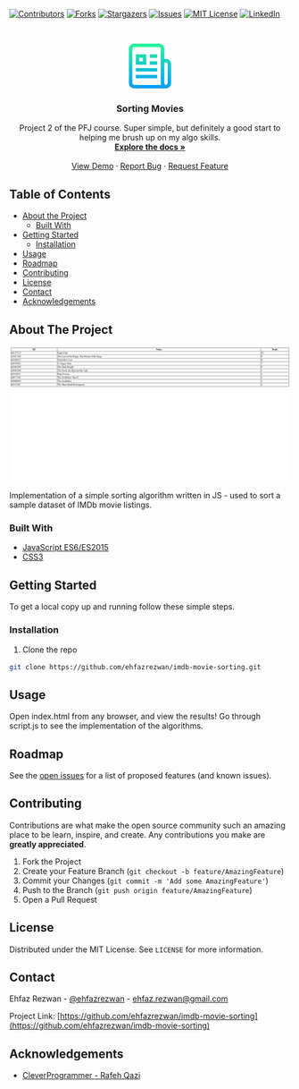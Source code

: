 <!--
*** Thanks for checking out this README Template. If you have a suggestion that would
*** make this better, please fork the repo and create a pull request or simply open
*** an issue with the tag "enhancement".
*** Thanks again! Now go create something AMAZING! :D
***
***
***
*** To avoid retyping too much info. Do a search and replace for the following:
*** github_username, imdb-movie-sorting, twitter_handle, email
-->

<!-- PROJECT SHIELDS -->
<!--
*** I'm using markdown "reference style" links for readability.
*** Reference links are enclosed in brackets [ ] instead of parentheses ( ).
*** See the bottom of this document for the declaration of the reference variables
*** for contributors-url, forks-url, etc. This is an optional, concise syntax you may use.
*** https://www.markdownguide.org/basic-syntax/#reference-style-links
-->

[![Contributors][contributors-shield]][contributors-url]
[![Forks][forks-shield]][forks-url]
[![Stargazers][stars-shield]][stars-url]
[![Issues][issues-shield]][issues-url]
[![MIT License][license-shield]][license-url]
[![LinkedIn][linkedin-shield]][linkedin-url]

<!-- PROJECT LOGO -->
<br />
<p align="center">
  <a href="https://github.com/ehfazrezwan/imdb-movie-sorting">
    <img src="images/logo.png" alt="Logo" width="80" height="80">
  </a>

  <h3 align="center">Sorting Movies</h3>

  <p align="center">
    Project 2 of the PFJ course. Super simple, but definitely a good start to helping me brush up on my algo skills.
    <br />
    <a href="https://github.com/ehfazrezwan/imdb-movie-sorting"><strong>Explore the docs »</strong></a>
    <br />
    <br />
    <a href="https://imdb-movie-sort-093bpwj.web.app/">View Demo</a>
    ·
    <a href="https://github.com/ehfazrezwan/imdb-movie-sorting/issues">Report Bug</a>
    ·
    <a href="https://github.com/ehfazrezwan/imdb-movie-sorting/issues">Request Feature</a>
  </p>
</p>

<!-- TABLE OF CONTENTS -->

## Table of Contents

- [About the Project](#about-the-project)
  - [Built With](#built-with)
- [Getting Started](#getting-started)
  - [Installation](#installation)
- [Usage](#usage)
- [Roadmap](#roadmap)
- [Contributing](#contributing)
- [License](#license)
- [Contact](#contact)
- [Acknowledgements](#acknowledgements)

<!-- ABOUT THE PROJECT -->

## About The Project

[![Product Name Screen Shot][product-screenshot]]()

Implementation of a simple sorting algorithm written in JS - used to sort a sample dataset of IMDb movie listings.

### Built With

- [JavaScript ES6/ES2015](https://developer.mozilla.org/en-US/docs/Web/JavaScript)
- [CSS3](https://www.w3.org/Style/CSS/)

<!-- GETTING STARTED -->

## Getting Started

To get a local copy up and running follow these simple steps.

### Installation

1. Clone the repo

```sh
git clone https://github.com/ehfazrezwan/imdb-movie-sorting.git
```

<!-- USAGE EXAMPLES -->

## Usage

Open index.html from any browser, and view the results! Go through script.js to see the implementation of the algorithms.

<!-- ROADMAP -->

## Roadmap

See the [open issues](https://github.com/ehfazrezwan/imdb-movie-sorting/issues) for a list of proposed features (and known issues).

<!-- CONTRIBUTING -->

## Contributing

Contributions are what make the open source community such an amazing place to be learn, inspire, and create. Any contributions you make are **greatly appreciated**.

1. Fork the Project
2. Create your Feature Branch (`git checkout -b feature/AmazingFeature`)
3. Commit your Changes (`git commit -m 'Add some AmazingFeature'`)
4. Push to the Branch (`git push origin feature/AmazingFeature`)
5. Open a Pull Request

<!-- LICENSE -->

## License

Distributed under the MIT License. See `LICENSE` for more information.

<!-- CONTACT -->

## Contact

Ehfaz Rezwan - [@ehfazrezwan](https://www.linkedin.com/in/ehfaz-rezwan/) - ehfaz.rezwan@gmail.com

Project Link: [https://github.com/ehfazrezwan/imdb-movie-sorting](https://github.com/ehfazrezwan/imdb-movie-sorting)

<!-- ACKNOWLEDGEMENTS -->

## Acknowledgements

- [CleverProgrammer - Rafeh Qazi](https://github.com/CleverProgrammer)

<!-- MARKDOWN LINKS & IMAGES -->
<!-- https://www.markdownguide.org/basic-syntax/#reference-style-links -->

[contributors-shield]: https://img.shields.io/github/contributors/ehfazrezwan/imdb-movie-sorting
[contributors-url]: https://github.com/ehfazrezwan/imdb-movie-sorting/graphs/contributors
[forks-shield]: https://img.shields.io/github/forks/ehfazrezwan/imdb-movie-sorting
[forks-url]: https://github.com/ehfazrezwan/imdb-movie-sorting/network/members
[stars-shield]: https://img.shields.io/github/stars/ehfazrezwan/imdb-movie-sorting
[stars-url]: https://github.com/ehfazrezwan/imdb-movie-sorting/stargazers
[issues-shield]: https://img.shields.io/github/issues/ehfazrezwan/imdb-movie-sorting
[issues-url]: https://github.com/ehfazrezwan/imdb-movie-sorting/issues
[license-shield]: https://img.shields.io/github/license/ehfazrezwan/imdb-movie-sorting
[license-url]: https://github.com/ehfazrezwan/imdb-movie-sorting/blob/master/LICENSE.txt
[linkedin-shield]: https://img.shields.io/badge/-LinkedIn-black.svg?style=flat-square&logo=linkedin&colorB=555
[linkedin-url]: https://linkedin.com/in/ehfazrezwan
[product-screenshot]: images/app.png
